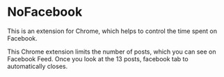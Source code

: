# NoFacebook
This is an extension for Chrome, which helps to control the time spent on Facebook.

This Chrome extension limits the number of posts, which you can see on  Facebook Feed. Once you look at the 13 posts, facebook tab to automatically closes.
